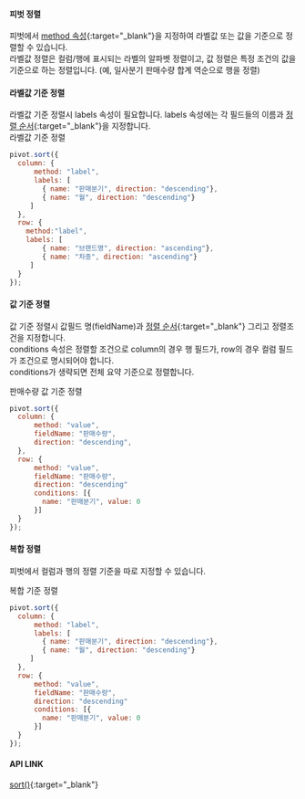 #### 피벗 정렬
피벗에서 [method 속성](http://help.realgrid.com/pivotApi/types/SortMethod/){:target="_blank"}을 지정하여 라벨값 또는 값을 기준으로 정렬할 수 있습니다.  
라벨값 정렬은 컬럼/행에 표시되는 라벨의 알파벳 정렬이고,
값 정렬은 특정 조건의 값을 기준으로 하는 정렬입니다. (예, 일사분기 판매수량 합계 역순으로 행을 정렬)  


#### 라벨값 기준 정렬
라벨값 기준 정렬시 labels 속성이 필요합니다. 
labels 속성에는 각 필드들의 이름과 [정렬 순서](http://help.realgrid.com/pivotApi/types/SortDirection/){:target="_blank"}을 지정합니다.  
<a class="btn primary small round lowercase" id="btnLabelSort">라벨값 기준 정렬</a>


```js
pivot.sort({
  column: {
      method: "label",
      labels: [  
        { name: "판매분기", direction: "descending"},
        { name: "월", direction: "descending"}
     ]
  },
  row: {
    method:"label",
    labels: [  
        { name: "브랜드명", direction: "ascending"},
        { name: "차종", direction: "ascending"}
     ]
  }
});
```

#### 값 기준 정렬
값 기준 정렬시 값필드 명(fieldName)과 [정렬 순서](http://help.realgrid.com/pivotApi/types/SortDirection/){:target="_blank"} 그리고 정렬조건을 지정합니다.  
conditions 속성은 정렬할 조건으로 column의 경우 행 필드가, row의 경우 컬럼 필드가 조건으로 명시되어야 합니다.  
conditions가 생략되면 전체 요약 기준으로 정렬합니다.  

<a class="btn primary small round lowercase" id="btnValueSort">판매수량 값 기준 정렬</a>

```js
pivot.sort({
  column: {
      method: "value",
      fieldName: "판매수량",
      direction: "descending",
  },
  row: {
      method: "value",
      fieldName: "판매수량", 
      direction: "descending"
      conditions: [{
      	name: "판매분기", value: 0
      }]
  }
});
```

#### 복합 정렬
피벗에서 컬럼과 행의 정렬 기준을 따로 지정할 수 있습니다.

<a class="btn primary small round lowercase" id="btnComplexSort">복합 기준 정렬</a>

```js
pivot.sort({
  column: {
      method: "label",
      labels: [  
        { name: "판매분기", direction: "descending"},
        { name: "월", direction: "descending"}
     ]
  },
  row: {
      method: "value",
      fieldName: "판매수량", 
      direction: "descending"
      conditions: [{
      	name: "판매분기", value: 0
      }]
  }
});
```

#### API LINK
[sort()](http://help.realgrid.com/pivotApi/RealPivot/sort/){:target="_blank"}  


<script>
$('#btnLabelSort').click(function() {
	pivot.sort({
	  column: {
	      method: "label",
	      labels: [  
	        { name: "판매분기", direction: "descending"},
	        { name: "월", direction: "descending"}
	     ]
	  },
	  row: {
	    method:"label",
	    labels: [  
	        { name: "브랜드명", direction: "ascending"},
	        { name: "차종", direction: "ascending"}
	     ]
	  }
	});
});

$('#btnValueSort').click(function() {
	pivot.sort({
	  column: {
	      method: "value",
	      fieldName: "판매수량",
	      direction: "descending",
	  },
	  row: {
	      method: "value",
	      fieldName: "판매수량", 
	      direction: "descending",
	      conditions: [{
	      	name: "판매분기", value: 0
	      }]
	  }
	});
});

$('#btnComplexSort').click(function() {
	pivot.sort({
	  column: {
	      method: "label",
	      labels: [  
	        { name: "판매분기", direction: "descending"},
	        { name: "월", direction: "descending"}
	     ]
	  },
	  row: {
	      method: "value",
	      fieldName: "판매수량", 
	      direction: "descending",
	      conditions: [{
	      	name: "판매분기", value: 0
	      }]
	  }
	});
});

</script>